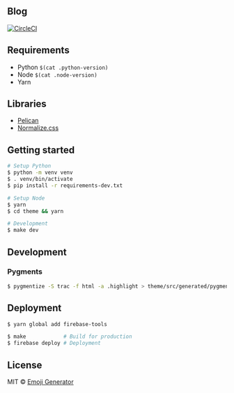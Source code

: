 ## Blog
[![CircleCI](https://circleci.com/gh/emoji-gen/blog/tree/master.svg?style=shield)](https://circleci.com/gh/emoji-gen/blog/tree/master)

## Requirements

- Python `$(cat .python-version)`
- Node `$(cat .node-version)`
- Yarn

## Libraries

- [Pelican](https://github.com/getpelican/pelican)
- [Normalize.css](https://necolas.github.io/normalize.css/)

## Getting started

```bash
# Setup Python
$ python -m venv venv
$ . venv/bin/activate
$ pip install -r requirements-dev.txt

# Setup Node
$ yarn
$ cd theme && yarn

# Development
$ make dev
```

## Development
### Pygments

```bash
$ pygmentize -S trac -f html -a .highlight > theme/src/generated/pygments.css
```

## Deployment

```bash
$ yarn global add firebase-tools

$ make            # Build for production
$ firebase deploy # Deployment
```

## License
MIT &copy; [Emoji Generator](https://emoji-gen.ninja/)

